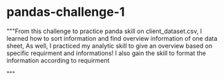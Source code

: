 # pandas-challenge-1
"""From this challenge to practice panda skill on client_dataset.csv, 
I learned how to sort information and find overview information of one data sheet,
As well, I practiced my analytic skill to give an overview based on specific requirment
and informations!
I also gain the skill to format the information according to requirment

"""
